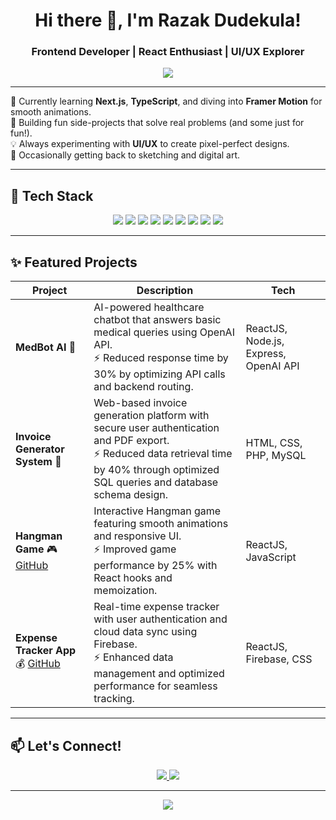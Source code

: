<h1 align="center">Hi there 👋, I'm Razak Dudekula!</h1>
<h3 align="center">Frontend Developer | React Enthusiast | UI/UX Explorer</h3>

<p align="center">
  <img src="https://readme-typing-svg.herokuapp.com?font=Fira+Code&weight=600&size=22&pause=1000&center=true&vCenter=true&width=435&lines=Turning+ideas+into+reality;Designing+with+purpose;Coding+with+passion!" />
</p>

---

🌱 Currently learning **Next.js**, **TypeScript**, and diving into **Framer Motion** for smooth animations.  
🔭 Building fun side-projects that solve real problems (and some just for fun!).  
💡 Always experimenting with **UI/UX** to create pixel-perfect designs.  
🎨 Occasionally getting back to sketching and digital art. 

---

## 🚀 Tech Stack

<p align="center">
  <img src="https://img.shields.io/badge/React-%2361DAFB.svg?style=for-the-badge&logo=react&logoColor=white" />
  <img src="https://img.shields.io/badge/Next.js-000000?style=for-the-badge&logo=nextdotjs&logoColor=white" />
  <img src="https://img.shields.io/badge/TailwindCSS-%2338B2AC.svg?style=for-the-badge&logo=tailwind-css&logoColor=white" />
  <img src="https://img.shields.io/badge/JavaScript-%23F7DF1E.svg?style=for-the-badge&logo=javascript&logoColor=black" />
  <img src="https://img.shields.io/badge/TypeScript-%23007ACC.svg?style=for-the-badge&logo=typescript&logoColor=white" />
  <img src="https://img.shields.io/badge/Figma-%23F24E1E.svg?style=for-the-badge&logo=figma&logoColor=white" />
  <img src="https://img.shields.io/badge/Firebase-FFCA28?style=for-the-badge&logo=firebase&logoColor=black" />
  <img src="https://img.shields.io/badge/PHP-%23777BB4.svg?style=for-the-badge&logo=php&logoColor=white" />
  <img src="https://img.shields.io/badge/MySQL-%234479A1.svg?style=for-the-badge&logo=mysql&logoColor=white" />
</p>

---

## ✨ Featured Projects

| Project | Description | Tech |
|---------|-------------|------|
| **MedBot AI** 🤖 | AI-powered healthcare chatbot that answers basic medical queries using OpenAI API.<br>⚡ Reduced response time by 30% by optimizing API calls and backend routing. | ReactJS, Node.js, Express, OpenAI API |
| **Invoice Generator System** 🧾 | Web-based invoice generation platform with secure user authentication and PDF export.<br>⚡ Reduced data retrieval time by 40% through optimized SQL queries and database schema design. | HTML, CSS, PHP, MySQL |
| **Hangman Game** 🎮 [GitHub](#) | Interactive Hangman game featuring smooth animations and responsive UI.<br>⚡ Improved game performance by 25% with React hooks and memoization. | ReactJS, JavaScript |
| **Expense Tracker App** 💰 [GitHub](#) | Real-time expense tracker with user authentication and cloud data sync using Firebase.<br>⚡ Enhanced data management and optimized performance for seamless tracking. | ReactJS, Firebase, CSS |

---

## 📫 Let's Connect!

<p align="center">
  <a href="https://www.linkedin.com/in/dudekularazak" target="_blank">
    <img src="https://img.shields.io/badge/LinkedIn-%230077B5.svg?style=for-the-badge&logo=linkedin&logoColor=white" />
  </a>
  <a href="mailto:drazak1234@gmail.com">
    <img src="https://img.shields.io/badge/Gmail-%23D14836.svg?style=for-the-badge&logo=gmail&logoColor=white" />
  </a>
</p>

---

<p align="center">
  <img src="https://quotes-github-readme.vercel.app/api?type=horizontal&theme=radical" />
</p>

